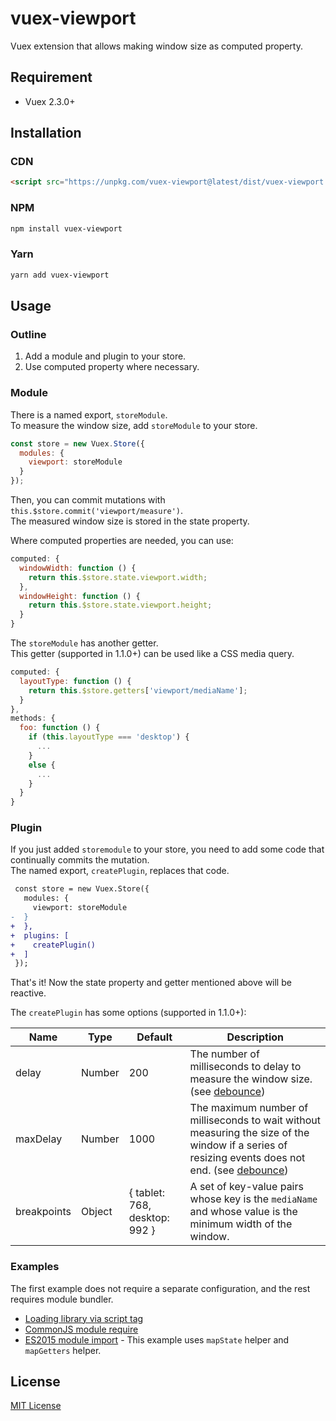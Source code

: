 # vuex-viewport
Vuex extension that allows making window size as computed property.

## Requirement
- Vuex 2.3.0+

## Installation
### CDN
```html
<script src="https://unpkg.com/vuex-viewport@latest/dist/vuex-viewport.js"></script>
```

### NPM
```sh
npm install vuex-viewport
```

### Yarn
```sh
yarn add vuex-viewport
```

## Usage
### Outline
1. Add a module and plugin to your store.
2. Use computed property where necessary.

### Module
There is a named export, `storeModule`.  
To measure the window size, add `storeModule` to your store.

```javascript
const store = new Vuex.Store({
  modules: {
    viewport: storeModule
  }
});
```

Then, you can commit mutations with `this.$store.commit('viewport/measure')`.  
The measured window size is stored in the state property.

Where computed properties are needed, you can use:

```javascript
computed: {
  windowWidth: function () {
    return this.$store.state.viewport.width;
  },
  windowHeight: function () {
    return this.$store.state.viewport.height;
  }
}
```

The `storeModule` has another getter.  
This getter (supported in 1.1.0+) can be used like a CSS media query.

```javascript
computed: {
  layoutType: function () {
    return this.$store.getters['viewport/mediaName'];
  }
},
methods: {
  foo: function () {
    if (this.layoutType === 'desktop') {
      ...
    }
    else {
      ...
    }
  }
}
```

### Plugin
If you just added `storemodule` to your store, you need to add some code that continually commits the mutation.  
The named export, `createPlugin`, replaces that code.

```diff
 const store = new Vuex.Store({
   modules: {
     viewport: storeModule
-  }
+  },
+  plugins: [
+    createPlugin()
+  ]
 });
```

That's it! Now the state property and getter mentioned above will be reactive.

The `createPlugin` has some options (supported in 1.1.0+):

Name | Type | Default | Description
---- | ---- | ------- | -----------
delay | Number | 200 | The number of milliseconds to delay to measure the window size. (see [debounce](https://lodash.com/docs/4.17.11#debounce))
maxDelay | Number | 1000 | The maximum number of milliseconds to wait without measuring the size of the window if a series of resizing events does not end. (see [debounce](https://lodash.com/docs/4.17.11#debounce))
breakpoints | Object | { tablet: 768, desktop: 992 } | A set of key-value pairs whose key is the `mediaName` and whose value is the minimum width of the window.

### Examples
The first example does not require a separate configuration, and the rest requires module bundler.
- [Loading library via script tag](https://github.com/ony3000/vuex-viewport/blob/master/examples/old-school.html)
- [CommonJS module require](https://github.com/ony3000/vuex-viewport/blob/master/examples/common.js)
- [ES2015 module import](https://github.com/ony3000/vuex-viewport/blob/master/examples/esm.js) - This example uses `mapState` helper and  `mapGetters` helper.

## License
[MIT License](https://github.com/ony3000/vuex-viewport/blob/master/LICENSE)
